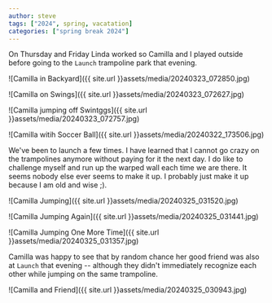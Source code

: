 ```yaml
---
author: steve
tags: ["2024", spring, vacatation]
categories: ["spring break 2024"]
---
```

On Thursday and Friday Linda worked so Camilla and I played outside before going to the `Launch` trampoline park that evening.  

![Camilla in Backyard]({{ site.url }}assets/media/20240323_072850.jpg)  

![Camilla on Swings]({{ site.url }}assets/media/20240323_072627.jpg)  

![Camilla jumping off Swintggs]({{ site.url }}assets/media/20240323_072757.jpg)  

![Camilla witih Soccer Ball]({{ site.url }}assets/media/20240322_173506.jpg)  

We've been to launch a few times.  I have learned that I cannot go crazy on the trampolines anymore without paying for it the next day.  I do like to challenge myself and run up the warped wall each time we are there.  It seems nobody else ever seems to make it up.  I probably just make it up because I am old and wise ;).  

![Camilla Jumping]({{ site.url }}assets/media/20240325_031520.jpg)  

![Camilla Jumping Again]({{ site.url }}assets/media/20240325_031441.jpg)  

![Camilla Jumping One More Time]({{ site.url }}assets/media/20240325_031357.jpg)  

Camilla was happy to see that by random chance her good friend was also at `Launch` that evening -- although they didn't immediately recognize each other while jumping on the same trampoline.  

![Camilla and Friend]({{ site.url }}assets/media/20240325_030943.jpg)  
